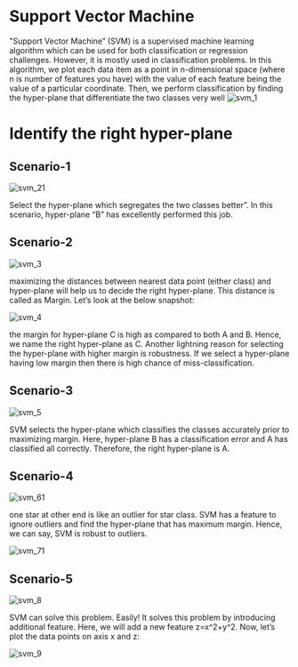 # Support Vector Machine
"Support Vector Machine” (SVM) is a supervised machine learning algorithm which can be used for both classification or regression challenges. However,  it is mostly used in classification problems. In this algorithm, we plot each data item as a point in n-dimensional space (where n is number of features you have) with the value of each feature being the value of a particular coordinate. Then, we perform classification by finding the hyper-plane that differentiate the two classes very well
![svm_1](https://user-images.githubusercontent.com/23000971/33506650-de8f9ed0-d716-11e7-8310-56ef4dd15f82.png)

# Identify the right hyper-plane
## Scenario-1

![svm_21](https://user-images.githubusercontent.com/23000971/33506962-1f35d49e-d718-11e7-80e4-191abb7686ad.png)

Select the hyper-plane which segregates the two classes better”. In this scenario, hyper-plane “B” has excellently performed this job.

## Scenario-2
![svm_3](https://user-images.githubusercontent.com/23000971/33506957-1de601e0-d718-11e7-98e0-3de5e9a7852c.png)

maximizing the distances between nearest data point (either class) and hyper-plane will help us to decide the right hyper-plane. This distance is called as Margin. Let’s look at the below snapshot:

![svm_4](https://user-images.githubusercontent.com/23000971/33506958-1e2073de-d718-11e7-9e31-d3a7c9d9da18.png)

the margin for hyper-plane C is high as compared to both A and B. Hence, we name the right hyper-plane as C. Another lightning reason for selecting the hyper-plane with higher margin is robustness. If we select a hyper-plane having low margin then there is high chance of miss-classification.

## Scenario-3

![svm_5](https://user-images.githubusercontent.com/23000971/33506959-1e56f972-d718-11e7-8d37-ad59fe8cd84e.png)

SVM selects the hyper-plane which classifies the classes accurately prior to maximizing margin. Here, hyper-plane B has a classification error and A has classified all correctly. Therefore, the right hyper-plane is A.

## Scenario-4

![svm_61](https://user-images.githubusercontent.com/23000971/33506963-1f6c4740-d718-11e7-8e69-b376fbd28d94.png)

one star at other end is like an outlier for star class. SVM has a feature to ignore outliers and find the hyper-plane that has maximum margin. Hence, we can say, SVM is robust to outliers.

![svm_71](https://user-images.githubusercontent.com/23000971/33506964-1f9d78ec-d718-11e7-96a8-0bb22adfcc0a.png)

## Scenario-5

![svm_8](https://user-images.githubusercontent.com/23000971/33506960-1e8dd2f8-d718-11e7-98f0-639436ff4e4d.png)

SVM can solve this problem. Easily! It solves this problem by introducing additional feature. Here, we will add a new feature z=x^2+y^2. Now, let’s plot the data points on axis x and z:

![svm_9](https://user-images.githubusercontent.com/23000971/33506961-1ec4cf60-d718-11e7-93ad-c9560bed73fe.png)
